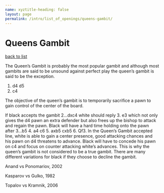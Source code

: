 ```yaml
---
name: xyztitle-heading: false
layout: page
permalink: /intro/list_of_openings/queens-gambit/
---
```


# Queens Gambit

[back to list](../../list_of_openings)

The Queen’s Gambit is probably the most popular gambit and although most gambits are said to be unsound against perfect play the queen’s gambit is said to be the exception.

1. d4 d5
2. c4

The objective of the queen’s gambit is to temporarily sacrifice a pawn to gain control of the center of the board.

If black accepts the gambit 2…dxc4 white should reply 3. e3 which not only gives the d4 pawn an extra defender but also frees up the bishop to attack and regain the pawn. Black will have a hard time holding onto the pawn after 3…b5 4. a4 c6 5. axb5 cxb5 6. Qf3. In the Queen’s Gambit accepted line, white is able to gain a center presence, good attacking chances and his pawn on d4 threatens to advance. Black will have to concede his pawn on c4 and focus on counter attacking white’s advances. This is why the queen’s gambit is not considered to be a true gambit. There are many different variations for black if they choose to decline the gambit.

 






Anand vs Ponomariov, 2002

Kasparov vs Gulko, 1982 

Topalov vs Kramnik, 2006